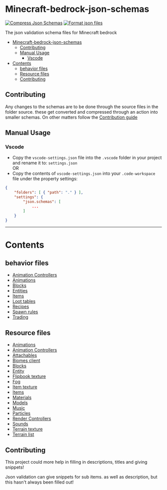 # Minecraft-bedrock-json-schemas

[![Compress Json Schemas](https://github.com/Blockception/Minecraft-bedrock-json-schemas/actions/workflows/compress-json-schemas.yml/badge.svg?branch=main&event=push)](https://github.com/Blockception/Minecraft-bedrock-json-schemas/actions/workflows/compress-json-schemas.yml)
[![Format json files](https://github.com/Blockception/Minecraft-bedrock-json-schemas/actions/workflows/format-json-files.yml/badge.svg?branch=main&event=push)](https://github.com/Blockception/Minecraft-bedrock-json-schemas/actions/workflows/format-json-files.yml)

The json validation schema files for Minecraft bedrock

- [Minecraft-bedrock-json-schemas](#minecraft-bedrock-json-schemas)
	- [Contributing](#contributing)
	- [Manual Usage](#manual-usage)
		- [Vscode](#vscode)
- [Contents](#contents)
	- [behavior files](#behavior-files)
	- [Resource files](#resource-files)
	- [Contributing](#contributing-1)

## Contributing

Any changes to the schemas are to be done through the source files in the folder source. these get converted and compressed through an action into
smaller schemas. On other matters follow the [Contribution guide](CONTRIBUTING.md)

## Manual Usage

### Vscode

- Copy the `vscode-settings.json` file into the `.vscode` folder in your project and rename it to: `settings.json`  
  OR
- Copy the contents of `vscode-settings.json` into your `.code-workspace` file under the property settings:

```json
{
	"folders": [ { "path": "." } ],
	"settings": {
		"json.schemas": [
			...
		]
	}
}
```

---

# Contents

## behavior files

- [Animation Controllers](behavior/animation_controllers/animation_controller.json)
- [Animations](behavior/animations/animations.json)
- [Blocks](behavior/blocks/blocks.json)
- [Entities](behavior/entities/entities.json)
- [Items](behavior/items/items.json)
- [Loot tables](behavior/loot_tables/loot_tables.json)
- [Recipes](behavior/recipes/recipes.json)
- [Spawn rules](behavior/spawn_rules/spawn_rules.json)
- [Trading](behavior/trading/trading.json)

## Resource files

- [Animations](resource/animations/animations.json)
- [Animation Controllers](resource/animation_controllers/animation_controller.json)
- [Attachables](resource/attachables/attachables.json)
- [Biomes client](resource/biomes_client.json)
- [Blocks](resource/blocks.json)
- [Entity](resource/entity/entities.json)
- [Flipbook texture](resource/textures/flipbook_textures.json)
- [Fog](resource/fog/fog.json)
- [Item texture](resource/textures/item_texture.json)
- [Items](resource/items/items.json)
- [Materials](resource/materials/materials.json)
- [Models](resource/models/entity/model_entity.json)
- [Music](resource/sounds/music_definitions.json)
- [Particles](resource/particles/particles.json)
- [Render Controllers](resource/render_controllers/render_controllers.json)
- [Sounds](resource/sounds/sound_definitions.json)
- [Terrain texture](resource/textures/terrain_texture.json)
- [Terrain list](resource/textures/texture_list.json)

## Contributing

This project could more help in filling in descriptions, titles and giving snippets!

Json validation can give snippets for sub items. as well as description, but this hasn't always been filled out!
